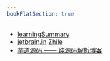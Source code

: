 ```yaml
---
bookFlatSection: true
---
```


- [learningSummary](https://github.com/yehongzhi/learningSummary)
- [jetbrain.in](https://jetbra.in/) [Zhile](https://zhile.io/)
- [芋道源码 —— 纯源码解析博客](https://www.iocoder.cn/)
